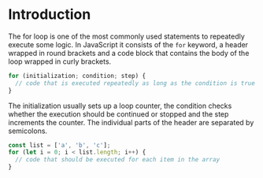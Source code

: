 # Introduction

The for loop is one of the most commonly used statements to repeatedly execute some logic.
In JavaScript it consists of the `for` keyword, a header wrapped in round brackets and a code block that contains the body of the loop wrapped in curly brackets.

```javascript
for (initialization; condition; step) {
  // code that is executed repeatedly as long as the condition is true
}
```

The initialization usually sets up a loop counter, the condition checks whether the execution should be continued or stopped and the step increments the counter.
The individual parts of the header are separated by semicolons.

```javascript
const list = ['a', 'b', 'c'];
for (let i = 0; i < list.length; i++) {
  // code that should be executed for each item in the array
}
```
